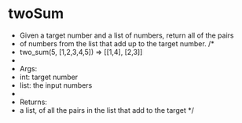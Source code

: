 # twoSum
 * Given a target number and a list of numbers, return all of the pairs
 * of numbers from the list that add up to the target number.
/*
 * two_sum(5, [1,2,3,4,5]) => [[1,4], [2,3]]
 * 
 * Args:
 *   int: target number
 *   list: the input numbers
 *
 * Returns:
 *   a list, of all the pairs in the list that add to the target
 */
